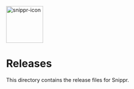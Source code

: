 <img width="100" height="100" alt="snippr-icon" src="https://github.com/user-attachments/assets/899c0547-4f7d-467c-a7f1-4081348df7d6" />

# Releases

This directory contains the release files for Snippr.
